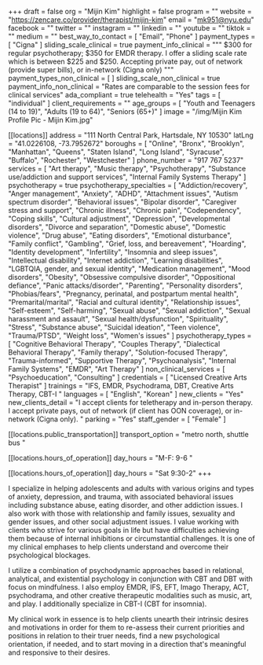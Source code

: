 +++
draft = false
org = "Mijin Kim"
highlight = false
program = ""
website = "https://zencare.co/provider/therapist/mijin-kim"
email = "mk951@nyu.edu"
facebook = ""
twitter = ""
instagram = ""
linkedin = ""
youtube = ""
tiktok = ""
medium = ""
best_way_to_contact = [ "Email", "Phone" ]
payment_types = [ "Cigna" ]
sliding_scale_clinical = true
payment_info_clinical = """
$300 for regular psychotherapy; $350 for EMDR therapy.
I offer a sliding scale rate which is between $225 and $250. 
Accepting private pay, out of network (provide super bills), or in-network (Cigna only) """
payment_types_non_clinical = [ ]
sliding_scale_non_clinical = true
payment_info_non_clinical = "Rates are comparable to the session fees for clinical services"
ada_compliant = true
telehealth = "Yes"
tags = [ "individual" ]
client_requirements = ""
age_groups = [
  "Youth and Teenagers (14 to 19)",
  "Adults (19 to 64)",
  "Seniors (65+)"
]
image = "/img/Mijin Kim Profile Pic  - Mijin Kim.jpg"

[[locations]]
address = "111 North Central Park, Hartsdale, NY 10530"
latLng = "41.0226108, -73.7952672"
boroughs = [
  "Online",
  "Bronx",
  "Brooklyn",
  "Manhattan",
  "Queens",
  "Staten Island",
  "Long Island",
  "Syracuse",
  "Buffalo",
  "Rochester",
  "Westchester"
]
phone_number = "917 767 5237"
services = [
  "Art therapy",
  "Music therapy",
  "Psychotherapy",
  "Substance use/addiction and support services",
  "Internal Family Systems Therapy"
]
psychotherapy = true
psychotherapy_specialties = [
  "Addiction/recovery",
  "Anger management",
  "Anxiety",
  "ADHD",
  "Attachment issues",
  "Autism spectrum disorder",
  "Behavioral issues",
  "Bipolar disorder",
  "Caregiver stress and support",
  "Chronic illness",
  "Chronic pain",
  "Codependency",
  "Coping skills",
  "Cultural adjustment",
  "Depression",
  "Developmental disorders",
  "Divorce and separation",
  "Domestic abuse",
  "Domestic violence",
  "Drug abuse",
  "Eating disorders",
  "Emotional disturbance",
  "Family conflict",
  "Gambling",
  "Grief, loss, and bereavement",
  "Hoarding",
  "Identity development",
  "Infertility",
  "Insomnia and sleep issues",
  "Intellectual disability",
  "Internet addiction",
  "Learning disabilities",
  "LGBTQIA, gender, and sexual identity",
  "Medication management",
  "Mood disorders",
  "Obesity",
  "Obsessive compulsive disorder",
  "Oppositional defiance",
  "Panic attacks/disorder",
  "Parenting",
  "Personality disorders",
  "Phobias/fears",
  "Pregnancy, perinatal, and postpartum mental health",
  "Premarital/marital",
  "Racial and cultural identity",
  "Relationship issues",
  "Self-esteem",
  "Self-harming",
  "Sexual abuse",
  "Sexual addiction",
  "Sexual harassment and assault",
  "Sexual health/dysfunction",
  "Spirituality",
  "Stress",
  "Substance abuse",
  "Suicidal ideation",
  "Teen violence",
  "Trauma/PTSD",
  "Weight loss",
  "Women's issues"
]
psychotherapy_types = [
  "Cognitive Behavioral Therapy",
  "Couples Therapy",
  "Dialectical Behavioral Therapy",
  "Family therapy",
  "Solution-focused Therapy",
  "Trauma-informed",
  "Supportive Therapy",
  "Psychoanalysis",
  "Internal Family Systems",
  "EMDR",
  "Art Therapy"
]
non_clinical_services = [ "Psychoeducation", "Consulting" ]
credentials = [ "Licensed Creative Arts Therapist" ]
trainings = "IFS, EMDR, Psychodrama, DBT, Creative Arts Therapy, CBT-I "
languages = [ "English", "Korean" ]
new_clients = "Yes"
new_clients_detail = "I accept clients for teletherapy and in-person therapy. I accept private pays, out of network (if client has OON coverage), or in-network (Cigna only). "
parking = "Yes"
staff_gender = [ "Female" ]

  [[locations.public_transportation]]
  transport_option = "metro north, shuttle bus "

  [[locations.hours_of_operation]]
  day_hours = "M-F: 9-6 "

  [[locations.hours_of_operation]]
  day_hours = "Sat 9:30-2"
+++

I specialize in helping adolescents and adults with various origins and types of anxiety, depression, and trauma, with associated behavioral issues including substance abuse, eating disorder, and other addiction issues. I also work with those with relationship and family issues, sexuality and gender issues, and other social adjustment issues. I value working with clients who strive for various goals in life but have difficulties achieving them because of internal inhibitions or circumstantial challenges. It is one of my clinical emphases to help clients understand and overcome their psychological blockages.

I utilize a combination of psychodynamic approaches based in relational, analytical, and existential psychology in conjunction with CBT and DBT with focus on mindfulness. I also employ EMDR, IFS, EFT, Imago Therapy, ACT, psychodrama, and other creative therapeutic modalities such as music, art, and play. I additionally specialize in CBT-I (CBT for insomnia).

My clinical work in essence is to help clients unearth their intrinsic desires and motivations in order for them to re-assess their current priorities and positions in relation to their truer needs, find a new psychological orientation, if needed, and to start moving in a direction that's meaningful and responsive to their desires. 
